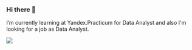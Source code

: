 ### Hi there 👋
I’m currently learning at Yandex.Practicum for Data Analyst and also I'm looking for a job as Data Analyst.

![](https://komarev.com/ghpvc/?username=AleksandrAntonov7&color=green)

[instagram]: https://www.instagram.com/antonov3368/


<!--
**AleksandrAntonov7/AleksandrAntonov7** is a ✨ _special_ ✨ repository because its `README.md` (this file) appears on your GitHub profile.

Here are some ideas to get you started:

- 🔭 I’m currently working on ...
- 🌱 I’m currently learning ...
- 👯 I’m looking to collaborate on ...
- 🤔 I’m looking for help with ...
- 💬 Ask me about ...
- 📫 How to reach me: ...
- 😄 Pronouns: ...
- ⚡ Fun fact: ...
-->

